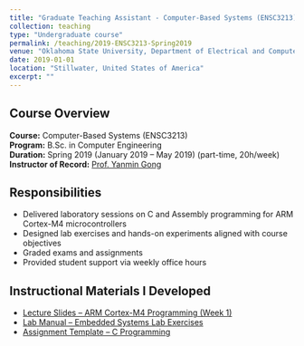 ```yaml
---
title: "Graduate Teaching Assistant - Computer-Based Systems (ENSC3213) - Spring 2019"
collection: teaching
type: "Undergraduate course"
permalink: /teaching/2019-ENSC3213-Spring2019
venue: "Oklahoma State University, Department of Electrical and Computer Engineering"
date: 2019-01-01
location: "Stillwater, United States of America"
excerpt: ""
---
```


## Course Overview

**Course:** Computer-Based Systems (ENSC3213)  
**Program:** B.Sc. in Computer Engineering  
**Duration:** Spring 2019 (January 2019 – May 2019) (part-time, 20h/week)  
**Instructor of Record:** [Prof. Yanmin Gong](https://yanmingong.github.io/)

## Responsibilities

- Delivered laboratory sessions on C and Assembly programming for ARM Cortex-M4 microcontrollers  
- Designed lab exercises and hands-on experiments aligned with course objectives  
- Graded exams and assignments  
- Provided student support via weekly office hours

## Instructional Materials I Developed

- [Lecture Slides – ARM Cortex-M4 Programming (Week 1)](/assets/slides/ensc3213/week1_arm_intro.pdf)
- [Lab Manual – Embedded Systems Lab Exercises](/assets/slides/ensc3213/lab_manual.pdf)
- [Assignment Template – C Programming](/assets/slides/ensc3213/c_assignment_template.zip)
